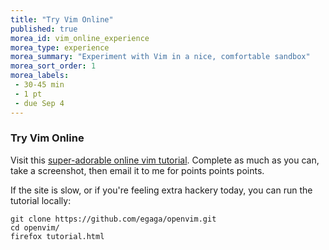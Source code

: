 ```yaml
---
title: "Try Vim Online"
published: true
morea_id: vim_online_experience
morea_type: experience
morea_summary: "Experiment with Vim in a nice, comfortable sandbox"
morea_sort_order: 1
morea_labels:
 - 30-45 min
 - 1 pt
 - due Sep 4
---
```


### Try Vim Online

Visit this [super-adorable online vim tutorial](http://www.openvim.com/tutorial.html). Complete as much as you can, take a screenshot, then email it to me for points points points.

If the site is slow, or if you're feeling extra hackery today, you can run the tutorial locally:

```
git clone https://github.com/egaga/openvim.git
cd openvim/
firefox tutorial.html
```
